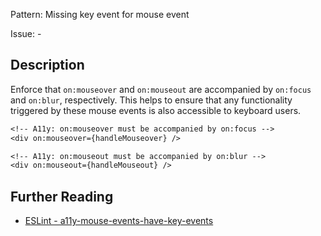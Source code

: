 Pattern: Missing key event for mouse event

Issue: -

## Description

Enforce that `on:mouseover` and `on:mouseout` are accompanied by `on:focus` and `on:blur`, respectively. This helps to ensure that any functionality triggered by these mouse events is also accessible to keyboard users.

```sv
<!-- A11y: on:mouseover must be accompanied by on:focus -->
<div on:mouseover={handleMouseover} />

<!-- A11y: on:mouseout must be accompanied by on:blur -->
<div on:mouseout={handleMouseout} />
```

## Further Reading

* [ESLint - a11y-mouse-events-have-key-events](https://svelte.dev/docs#accessibility-warnings-a11y-mouse-events-have-key-events)
